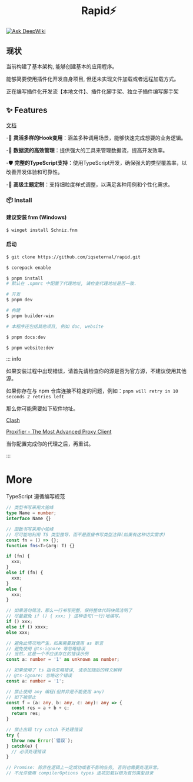 <div align="center">

<img src="./apps/app/resources/icon.ico" alt="">

<h1>Rapid⚡</h1>

</div>

[![Ask DeepWiki](https://deepwiki.com/badge.svg)](https://deepwiki.com/iqseternal/rapid)

## 现状

当前构建了基本架构, 能够创建基本的应用程序。

能够简要使用插件化开发自身项目, 但还未实现文件加载或者远程加载方式。

正在编写插件化开发流【本地文件】、插件化脚手架、独立子插件编写脚手架

## ✨ Features

<a href="http://rapid-doc.oupro.cn/" target="_blank">文档</a>

-🧩 **灵活多样的Hook变用**：涵盖多种调用场景，能够快速完成想要的业务逻辑。

-🔄 **数据流的高效管理**：提供强大的工具来管理数据流，提高开发效率。

-🛡 **完整的TypeScript支持**：使用TypeScript开发，确保强大的类型覆盖率，以改善开发体验和可靠性。

-🎨 **高级主题定制**：支持细粒度样式调整，以满足各种用例和个性化需求。

### 📦 Install

#### 建议安装 fnm (Windows)

```bash
$ winget install Schniz.fnm
```

#### 启动

```bash
$ git clone https://github.com/iqseternal/rapid.git

$ corepack enable

$ pnpm install
# 默认在 .npmrc 中配置了代理地址, 请检查代理地址是否一致.

# 开发
$ pnpm dev

# 构建
$ pnpm builder-win

# 本程序还包括其他项目, 例如 doc, website

$ pnpm docs:dev

$ pnpm website:dev

```

::: info

如果安装过程中出现错误，请首先请检查你的源是否为官方源，不建议使用其他源。

如果你存在与 npm 仓库连接不稳定的问题，例如：`pnpm will retry in 10 seconds 2 retries left`

那么你可能需要如下软件地址。

[Clash](https://clashvergerev.com/)

[Proxifier - The Most Advanced Proxy Client](https://www.proxifier.com/)

当你配置完成你的代理之后，再重试。

:::

# More

TypeScript 遵循编写规范

```typescript
// 类型书写采用大驼峰
type Name = number;
interface Name {}

// 函数书写采用小驼峰
// 尽可能地利用 TS 类型推导，而不是直接书写类型注释(如果有这种切实需求)
const fn = () => {};
function fns<T>(arg: T) {}

if (fn) {
  xxx;
}
else if (fn) {
  xxx;
}
else {
  xxx;
}

// 如果语句简洁，那么一行书写完整，保持整体代码块简洁明了
// 尽量避免 if () { xxx; } 这种语句(一行)地编写。
if () xxx;
else if () xxxx;
else xxx;

// 避免此情况地产生，如果需要就使用 as 断言
// 避免使用 @ts-ignore 等忽略错误
// 当然，这是一个不应该存在的错误示例
const a: number = '1' as unknown as number;

// 如果使用了 ts 指令忽略错误, 请添加随后的释义解释
// @ts-ignore: 忽略这个错误
const a: number = '1';

// 禁止使用 any 编程(但并非是不能使用 any)
// 如下被禁止
const f = (a: any, b: any, c: any): any => {
  const res = a + b + c;
  return res;
}

// 禁止出现 try catch 不处理错误
try {
  throw new Error(`错误`);
} catch(e) {
  // 必须处理错误
}

// Promise: 除非在逻辑上一定成功或者不影响业务, 否则也需要处理异常。
// 不允许使用 compilerOptions types 选项加载以根为首的类型目录
```
